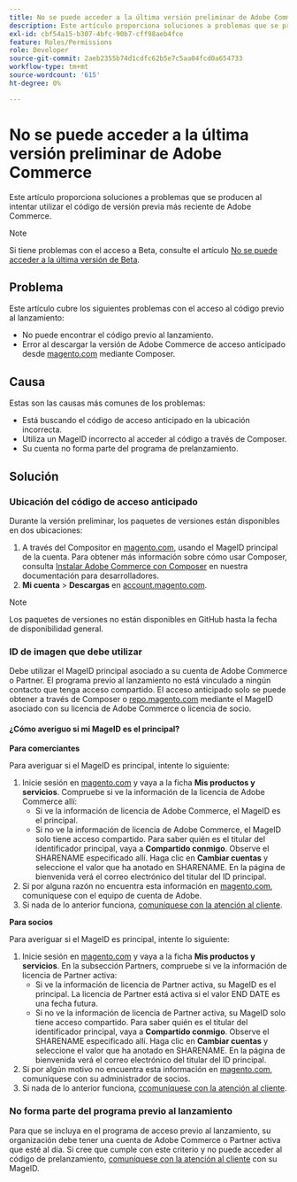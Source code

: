 ```yaml
---
title: No se puede acceder a la última versión preliminar de Adobe Commerce
description: Este artículo proporciona soluciones a problemas que se producen al intentar utilizar el código de versión previa más reciente de Adobe Commerce.
exl-id: cbf54a15-b307-4bfc-90b7-cff98aeb4fce
feature: Roles/Permissions
role: Developer
source-git-commit: 2aeb2355b74d1cdfc62b5e7c5aa04fcd0a654733
workflow-type: tm+mt
source-wordcount: '615'
ht-degree: 0%

---
```


# No se puede acceder a la última versión preliminar de Adobe Commerce

Este artículo proporciona soluciones a problemas que se producen al intentar utilizar el código de versión previa más reciente de Adobe Commerce.

>[!NOTE]
>
>Si tiene problemas con el acceso a Beta, consulte el artículo [No se puede acceder a la última versión de Beta](/help/how-to/general/cannot-access-the-latest-beta-version.md).

## Problema

Este artículo cubre los siguientes problemas con el acceso al código previo al lanzamiento:

* No puede encontrar el código previo al lanzamiento.
* Error al descargar la versión de Adobe Commerce de acceso anticipado desde [magento.com](https://account.magento.com/customer/account/login) mediante Composer.

## Causa

Estas son las causas más comunes de los problemas:

* Está buscando el código de acceso anticipado en la ubicación incorrecta.
* Utiliza un MageID incorrecto al acceder al código a través de Composer.
* Su cuenta no forma parte del programa de prelanzamiento.

## Solución

### Ubicación del código de acceso anticipado

Durante la versión preliminar, los paquetes de versiones están disponibles en dos ubicaciones:

1. A través del Compositor en [magento.com](https://repo.magento.com/), usando el MageID principal de la cuenta. Para obtener más información sobre cómo usar Composer, consulta [Instalar Adobe Commerce con Composer](https://experienceleague.adobe.com/es/docs/commerce-operations/installation-guide/composer) en nuestra documentación para desarrolladores.
1. **Mi cuenta** > **Descargas** en [account.magento.com](https://account.magento.com/customer/account/login).

>[!NOTE]
>
>Los paquetes de versiones no están disponibles en GitHub hasta la fecha de disponibilidad general.

### ID de imagen que debe utilizar

Debe utilizar el MageID principal asociado a su cuenta de Adobe Commerce o Partner. El programa previo al lanzamiento no está vinculado a ningún contacto que tenga acceso compartido. El acceso anticipado solo se puede obtener a través de Composer o [repo.magento.com](https://repo.magento.com/) mediante el MageID asociado con su licencia de Adobe Commerce o licencia de socio.

#### ¿Cómo averiguo si mi MageID es el principal?

**Para comerciantes**

Para averiguar si el MageID es principal, intente lo siguiente:

1. Inicie sesión en [magento.com](https://account.magento.com/customer/account/login) y vaya a la ficha **Mis productos y servicios**. Compruebe si ve la información de la licencia de Adobe Commerce allí:
   * Si ve la información de licencia de Adobe Commerce, el MageID es el principal.
   * Si no ve la información de licencia de Adobe Commerce, el MageID solo tiene acceso compartido. Para saber quién es el titular del identificador principal, vaya a **Compartido conmigo**. Observe el SHARENAME especificado allí. Haga clic en **Cambiar cuentas** y seleccione el valor que ha anotado en SHARENAME. En la página de bienvenida verá el correo electrónico del titular del ID principal.
1. Si por alguna razón no encuentra esta información en [magento.com](https://account.magento.com/customer/account/login), comuníquese con el equipo de cuenta de Adobe.
1. Si nada de lo anterior funciona, [comuníquese con la atención al cliente](/help/help-center-guide/help-center/magento-help-center-user-guide.md#submit-ticket).

**Para socios**

Para averiguar si el MageID es principal, intente lo siguiente:

1. Inicie sesión en [magento.com](https://account.magento.com/customer/account/login) y vaya a la ficha **Mis productos y servicios**. En la subsección Partners, compruebe si ve la información de licencia de Partner activa:
   * Si ve la información de licencia de Partner activa, su MageID es el principal. La licencia de Partner está activa si el valor END DATE es una fecha futura.
   * Si no ve la información de licencia de Partner activa, su MageID solo tiene acceso compartido. Para saber quién es el titular del identificador principal, vaya a **Compartido conmigo**. Observe el SHARENAME especificado allí. Haga clic en **Cambiar cuentas** y seleccione el valor que ha anotado en SHARENAME. En la página de bienvenida verá el correo electrónico del titular del ID principal.
1. Si por algún motivo no encuentra esta información en [magento.com](https://account.magento.com/customer/account/login), comuníquese con su administrador de socios.
1. Si nada de lo anterior funciona, [сcomuníquese con la atención al cliente](/help/help-center-guide/help-center/magento-help-center-user-guide.md#submit-ticket).

### No forma parte del programa previo al lanzamiento

Para que se incluya en el programa de acceso previo al lanzamiento, su organización debe tener una cuenta de Adobe Commerce o Partner activa que esté al día. Si cree que cumple con este criterio y no puede acceder al código de prelanzamiento, [comuníquese con la atención al cliente](/help/help-center-guide/help-center/magento-help-center-user-guide.md#submit-ticket) con su MageID.

